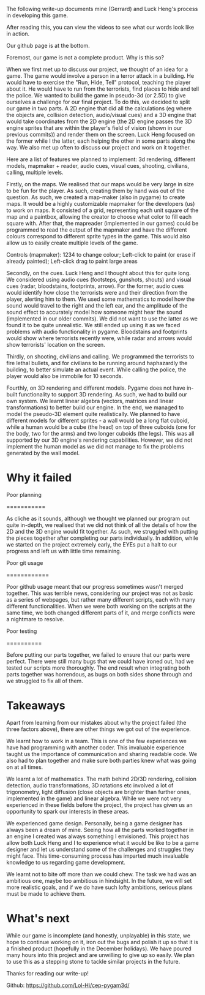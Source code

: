 The following write-up documents mine (Gerrard) and Luck Heng's process in developing this game.

After reading this, you can view the videos to see what our words look like in action.

Our github page is at the bottom.



Foremost, our game is not a complete product. Why is this so?

When we first met up to discuss our project, we thought of an idea for a game. The game would involve a person in a terror attack in a building. He would have to exercise the "Run, Hide, Tell" protocol, teaching the player about it. He would have to run from the terrorists, find places to hide and tell the police. We wanted to build the game in pseudo-3d (or 2.5D) to give ourselves a challenge for our final project. To do this, we decided to split our game in two parts. A 2D engine that did all the calculations (eg where the objects are, collision detection, audio/visual cues) and a 3D engine that would take coordinates from the 2D engine (the 2D engine passes the 3D engine sprites that are within the player's field of vision (shown in our previous commits)) and render them on the screen. Luck Heng focused on the former while I the latter, each helping the other in some parts along the way. We also met up often to discuss our project and work on it together.



Here are a list of features we planned to implement: 3d rendering, different models, mapmaker + reader, audio cues, visual cues, shooting, civilians, calling, multiple levels. 

Firstly, on the maps. We realised that our maps would be very large in size to be fun for the player. As such, creating them by hand was out of the question. As such, we created a map-maker (also in pygame) to create maps. It would be a highly customizable mapmaker for the developers (us) to work on maps. It consisted of a grid, representing each unit square of the map and a paintbox, allowing the creator to choose what color to fill each square with. After that, the mapreader (implemented in our games) could be programmed to read the output of the mapmaker and have the different colours correspond to different sprite types in the game. This would also allow us to easily create multiple levels of the game.

Controls (mapmaker): 1234 to change colour; Left-click to paint (or erase if already painted); Left-click drag to paint large areas



Secondly, on the cues. Luck Heng and I thought about this for quite long. We considered using audio cues (footsteps, gunshots, shouts) and visual cues (radar, bloodstains, footprints, arrow). For the former, audio cues would identify how close the terrorists were and their direction from the player, alerting him to them. We used some mathematics to model how the sound would travel to the right and the left ear, and the amplitude of the sound effect to accurately model how someone might hear the sound (implemented in our older commits). We did not want to use the latter as we found it to be quite unrealistic. We still ended up using it as we faced problems with audio functionality in pygame. Bloodstains and footprints would show where terrorists recently were, while radar and arrows would show terrorists' location on the screen.



Thirdly, on shooting, civilians and calling. We programmed the terrorists to fire lethal bullets, and for civilians to be running around haphazardly the building, to better simulate an actual event. While calling the police, the player would also be immobile for 10 seconds.



Fourthly, on 3D rendering and different models. Pygame does not have in-built functionality to support 3D rendering. As such, we had to build our own system. We learnt linear algebra (vectors, matrices and linear transformations) to better build our engine. In the end, we managed to model the pseudo-3D element quite realistically. We planned to have different models for different sprites - a wall would be a long flat cuboid, while a human would be a cube (the head) on top of three cuboids (one for the body, two for the arms) and two longer cuboids (the legs). This was all supported by our 3D engine's rendering capabilities. However, we did not implement the human model as we did not manage to fix the problems generated by the wall model.



# Why it failed

Poor planning

===========

As cliche as it sounds, although we thought we planned our program out quite in-depth, we realised that we did not think of all the details of how the 2D and the 3D engine would fit together. As such, we struggled with putting the pieces together after completing our parts individually. In addition, while we started on the project extremely early, the EYEs put a halt to our progress and left us with little time remaining.



Poor git usage

============

Poor github usage meant that our progress sometimes wasn't merged together. This was terrible news, considering our project was not as basic as a series of webpages, but rather many different scripts, each with many different functionalities. When we were both working on the scripts at the same time, we both changed different parts of it, and merge conflicts were a nightmare to resolve.



Poor testing

==========

Before putting our parts together, we failed to ensure that our parts were perfect. There were still many bugs that we could have ironed out, had we tested our scripts more thoroughly. The end result when integrating both parts together was horrendous, as bugs on both sides shone through and we struggled to fix all of them.



# Takeaways

Apart from learning from our mistakes about why the project failed (the three factors above), there are other things we got out of the experience.

We learnt how to work in a team. This is one of the few experiences we have had programming with another coder. This invaluable experience taught us the importance of communication and sharing readable code. We also had to plan together and make sure both parties knew what was going on at all times.

We learnt a lot of mathematics. The math behind 2D/3D rendering, collision detection, audio transformations, 3D rotations etc involved a lot of trigonometry, light diffusion (close objects are brighter than further ones, implemented in the game) and linear algebra. While we were not very experienced in these fields before the project, the project has given us an opportunity to spark our interests in these areas.

We experienced game design. Personally, being a game designer has always been a dream of mine. Seeing how all the parts worked together in an engine I created was always something I envisioned. This project has allow both Luck Heng and I to experience what it would be like to be a game designer and let us understand some of the challenges and struggles they might face. This time-consuming process has imparted much invaluable knowledge to us regarding game development.

We learnt not to bite off more than we could chew. The task we had was an ambitious one, maybe too ambitious in hindsight. In the future, we will set more realistic goals, and if we do have such lofty ambitions, serious plans must be made to achieve them.



# What's next

While our game is incomplete (and honestly, unplayable) in this state, we hope to continue working on it, iron out the bugs and polish it up so that it is a finished product (hopefully in the December holidays). We have poured many hours into this project and are unwilling to give up so easily. We plan to use this as a stepping stone to tackle similar projects in the future.



Thanks for reading our write-up!

Github: <https://github.com/Lol-Hi/cep-pygam3d/>

